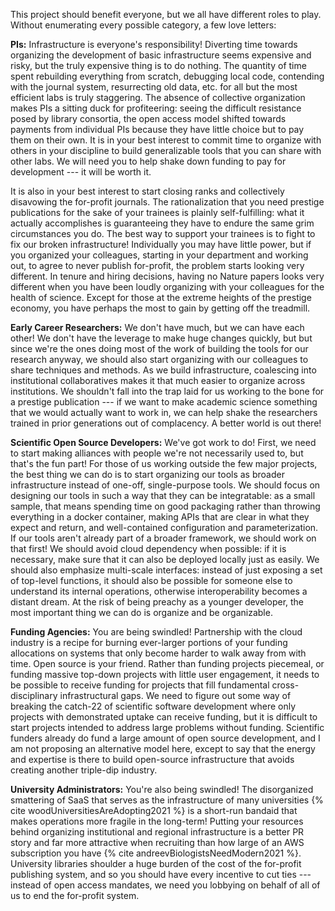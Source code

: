 This project should benefit everyone, but we all have different roles to play. Without enumerating every possible category, a few love letters:

**PIs:** Infrastructure is everyone's responsibility! Diverting time towards organizing the development of basic infrastructure seems expensive and risky, but the truly expensive thing is to do nothing. The quantity of time spent rebuilding everything from scratch, debugging local code, contending with the journal system, resurrecting old data, etc. for all but the most efficient labs is truly staggering. The absence of collective organization makes PIs a sitting duck for profiteering: seeing the difficult resistance posed by library consortia, the open access model shifted towards payments from individual PIs because they have little choice but to pay them on their own. It is in your best interest to commit time to organize with others in your discipline to build generalizable tools that you can share with other labs. We will need you to help shake down funding to pay for development --- it will be worth it.

It is also in your best interest to start closing ranks and collectively disavowing the for-profit journals. The rationalization that you need prestige publications for the sake of your trainees is plainly self-fulfilling: what it actually accomplishes is guaranteeing they have to endure the same grim circumstances you do. The best way to support your trainees is to fight to fix our broken infrastructure! Individually you may have little power, but if you organized your colleagues, starting in your department and working out, to agree to never publish for-profit, the problem starts looking very different. In tenure and hiring decisions, having no Nature papers looks very different when you have been loudly organizing with your colleagues for the health of science. Except for those at the extreme heights of the prestige economy, you have perhaps the most to gain by getting off the treadmill.

**Early Career Researchers:** We don't have much, but we can have each other! We don't have the leverage to make huge changes quickly, but but since we're the ones doing most of the work of building the tools for our research anyway, we should also start organizing with our colleagues to share techniques and methods. As we build infrastructure, coalescing into institutional collaboratives makes it that much easier to organize across institutions. We shouldn't fall into the trap laid for us working to the bone for a prestige publication --- if we want to make academic science something that we would actually want to work in, we can help shake the researchers trained in prior generations out of complacency. A better world is out there!

**Scientific Open Source Developers:** We've got work to do! First, we need to start making alliances with people we're not necessarily used to, but that's the fun part! For those of us working outside the few major projects, the best thing we can do is to start organizing our tools as broader infrastructure instead of one-off, single-purpose tools. We should focus on designing our tools in such a way that they can be integratable: as a small sample, that means spending time on good packaging rather than throwing everything in a docker container, making APIs that are clear in what they expect and return, and well-contained configuration and parameterization. If our tools aren't already part of a broader framework, we should work on that first! We should avoid cloud dependency when possible: if it is necessary, make sure that it can also be deployed locally just as easily. We should also emphasize multi-scale interfaces: instead of just exposing a set of top-level functions, it should also be possible for someone else to understand its internal operations, otherwise interoperability becomes a distant dream. At the risk of being preachy as a younger developer, the most important thing we can do is organize and be organizable.

**Funding Agencies:** You are being swindled! Partnership with the cloud industry is a recipe for burning ever-larger portions of your funding allocations on systems that only become harder to walk away from with time. Open source is your friend. Rather than funding projects piecemeal, or funding massive top-down projects with little user engagement, it needs to be possible to receive funding for projects that fill fundamental cross-disciplinary infrastructural gaps. We need to figure out some way of breaking the catch-22 of scientific software development where only projects with demonstrated uptake can receive funding, but it is difficult to start projects intended to address large problems without funding. Scientific funders already do fund a large amount of open source development, and I am not proposing an alternative model here, except to say that the energy and expertise is there to build open-source infrastructure that avoids creating another triple-dip industry. 

**University Administrators:** You're also being swindled! The disorganized smattering of SaaS that serves as the infrastructure of many universities {% cite woodUniversitiesAreAdopting2021 %} is a short-run bandaid that makes operations more fragile in the long-term! Putting your resources behind organizing institutional and regional infrastructure is a better PR story and far more attractive when recruiting than how large of an AWS subscription you have {% cite andreevBiologistsNeedModern2021 %}. University libraries shoulder a huge burden of the cost of the for-profit publishing system, and so you should have every incentive to cut ties --- instead of open access mandates, we need you lobbying on behalf of all of us to end the for-profit system.
